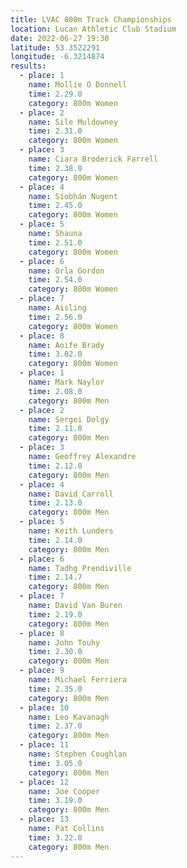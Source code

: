 ```yaml
---
title: LVAC 800m Track Championships 
location: Lucan Athletic Club Stadium  
date: 2022-06-27 19:30
latitude: 53.3522291
longitude: -6.3214874
results:
  - place: 1
    name: Mollie O Donnell
    time: 2.29.0
    category: 800m Women
  - place: 2
    name: Sile Muldowney
    time: 2.31.0
    category: 800m Women
  - place: 3
    name: Ciara Broderick Farrell
    time: 2.38.0
    category: 800m Women
  - place: 4
    name: Siobhán Nugent
    time: 2.45.0
    category: 800m Women
  - place: 5
    name: Shauna
    time: 2.51.0
    category: 800m Women
  - place: 6
    name: Orla Gordon
    time: 2.54.0
    category: 800m Women
  - place: 7
    name: Aisling
    time: 2.56.0
    category: 800m Women
  - place: 8
    name: Aoife Brady
    time: 3.02.0
    category: 800m Women
  - place: 1
    name: Mark Naylor
    time: 2.08.0
    category: 800m Men
  - place: 2
    name: Sergei Dolgy
    time: 2.11.0
    category: 800m Men
  - place: 3
    name: Geoffrey Alexandre
    time: 2.12.0
    category: 800m Men
  - place: 4
    name: David Carroll
    time: 2.13.0
    category: 800m Men
  - place: 5
    name: Keith Lunders
    time: 2.14.0
    category: 800m Men
  - place: 6
    name: Tadhg Prendiville
    time: 2.14.7
    category: 800m Men
  - place: 7
    name: David Van Buren
    time: 2.19.0
    category: 800m Men
  - place: 8
    name: John Touhy
    time: 2.30.0
    category: 800m Men
  - place: 9
    name: Michael Ferriera
    time: 2.35.0
    category: 800m Men
  - place: 10
    name: Leo Kavanagh
    time: 2.37.0
    category: 800m Men
  - place: 11
    name: Stephen Coughlan
    time: 3.05.0
    category: 800m Men
  - place: 12
    name: Joe Cooper
    time: 3.19.0
    category: 800m Men    
  - place: 13
    name: Pat Collins
    time: 3.22.0
    category: 800m Men
---
```


